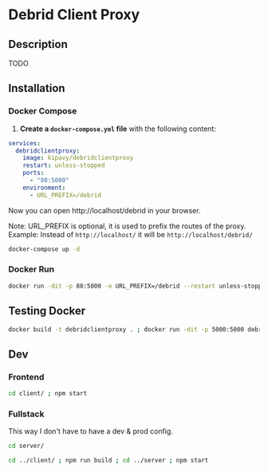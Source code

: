 # Debrid Client Proxy

## Description
TODO

## Installation

<!-- docker run and compose methods -->

### Docker Compose

1. **Create a `docker-compose.yml` file** with the following content:

```yaml
services:
  debridclientproxy:
    image: kipavy/debridclientproxy
    restart: unless-stopped
    ports:
      - "80:5000"
    environment:
      - URL_PREFIX=/debrid
```

Now you can open http://localhost/debrid in your browser.

Note: URL_PREFIX is optional, it is used to prefix the routes of the proxy. Example: Instead of `http://localhost/` it will be `http://localhost/debrid/`

```bash
docker-compose up -d
```

### Docker Run

```bash
docker run -dit -p 80:5000 -e URL_PREFIX=/debrid --restart unless-stopped kipavy/debridclientproxy
```

## Testing Docker

```bash
docker build -t debridclientproxy . ; docker run -dit -p 5000:5000 debridclientproxy
```

## Dev

### Frontend

```bash
cd client/ ; npm start
```

### Fullstack

This way I don't have to have a dev & prod config.
    
```bash
cd server/
``` 
```bash
cd ../client/ ; npm run build ; cd ../server ; npm start
```
